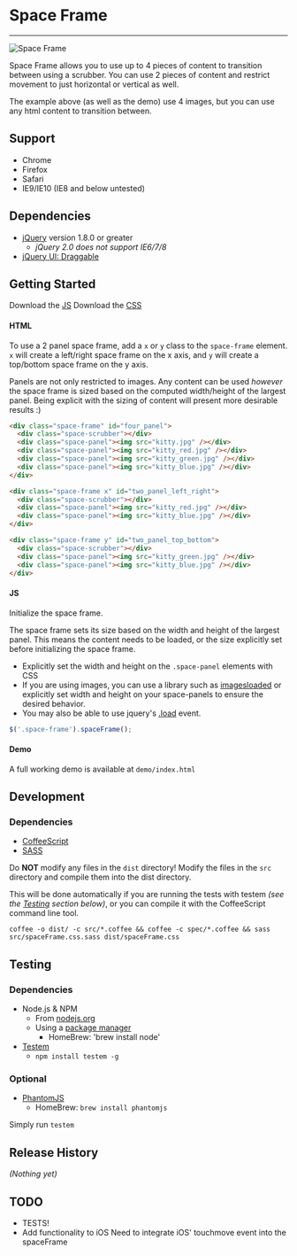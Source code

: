 # Space Frame
---

![Space Frame](http://i.imgur.com/W9sXrgK.gif)

Space Frame allows you to use up to 4 pieces of content to transition between using a scrubber.  You can use 2 pieces of content and restrict movement to just horizontal or vertical as well.

The example above (as well as the demo) use 4 images, but you can use any html content to transition between.

## Support

* Chrome
* Firefox
* Safari
* IE9/IE10 (IE8 and below untested)

## Dependencies

* [jQuery](http://jquery.com) version 1.8.0 or greater
  * _jQuery 2.0 does not support IE6/7/8_
* [jQuery UI: Draggable](http://jqueryui.com/draggable/)

## Getting Started
Download the [JS][max]
Download the [CSS][css]

[max]: https://raw.github.com/brewster1134/jquery-space-frame/master/dist/spaceFrame.js
[css]: https://raw.github.com/brewster1134/jquery-space-frame/master/dist/spaceFrame.css

#### HTML

To use a 2 panel space frame, add a `x` or `y` class to the `space-frame`
element.  `x` will create a left/right space frame on the x axis, and `y` will
create a top/bottom space frame on the y axis.

Panels are not only restricted to images.  Any content can be used *however* the
space frame is sized based on the computed width/height of the largest panel.
Being explicit with the sizing of content will present more desirable results :)

```html
<div class="space-frame" id="four_panel">
  <div class="space-scrubber"></div>
  <div class="space-panel"><img src="kitty.jpg" /></div>
  <div class="space-panel"><img src="kitty_red.jpg" /></div>
  <div class="space-panel"><img src="kitty_green.jpg" /></div>
  <div class="space-panel"><img src="kitty_blue.jpg" /></div>
</div>

<div class="space-frame x" id="two_panel_left_right">
  <div class="space-scrubber"></div>
  <div class="space-panel"><img src="kitty_red.jpg" /></div>
  <div class="space-panel"><img src="kitty_blue.jpg" /></div>
</div>

<div class="space-frame y" id="two_panel_top_bottom">
  <div class="space-scrubber"></div>
  <div class="space-panel"><img src="kitty_green.jpg" /></div>
  <div class="space-panel"><img src="kitty_blue.jpg" /></div>
</div>
```

#### JS

Initialize the space frame.

The space frame sets its size based on the width and height of the largest panel.  This means the content needs to be loaded, or the size explicitly set before initializing the space frame.

* Explicitly set the width and height on the `.space-panel` elements with CSS
* If you are using images, you can use a library such as [imagesloaded](https://github.com/desandro/imagesloaded) or explicitly set width and height on your space-panels to ensure the desired behavior.
* You may also be able to use jquery's [.load](http://api.jquery.com/load-event/) event.

```js
$('.space-frame').spaceFrame();
```

#### Demo

A full working demo is available at `demo/index.html`

## Development

### Dependencies

* [CoffeeScript](http://coffeescript.org)
* [SASS](http://sass-lang.com/)

Do **NOT** modify any files in the `dist` directory!  Modify the files in the `src` directory and compile them into the dist directory.

This will be done automatically if you are running the tests with testem _(see the [Testing](#testing) section below)_, or you can compile it with the CoffeeScript command line tool.

`coffee -o dist/ -c src/*.coffee && coffee -c spec/*.coffee && sass src/spaceFrame.css.sass dist/spaceFrame.css`

## Testing

### Dependencies

* Node.js & NPM
  * From [nodejs.org](http://nodejs.org)
  * Using a [package manager](https://github.com/joyent/node/wiki/Installing-Node.js-via-package-manager)
    * HomeBrew: 'brew install node'
* [Testem](https://github.com/airportyh/testem)
  * `npm install testem -g`

### Optional

* [PhantomJS](http://phantomjs.org)
  * HomeBrew: `brew install phantomjs`

Simply run `testem`

## Release History
_(Nothing yet)_

## TODO

* TESTS!
* Add functionality to iOS
  Need to integrate iOS' touchmove event into the spaceFrame
